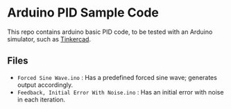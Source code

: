 # Arduino PID Sample Code
This repo contains arduino basic PID code, to be tested with an Arduino simulator, such as [Tinkercad](https://www.tinkercad.com "Tinkercad").
## Files
* `Forced Sine Wave.ino` : Has a predefined forced sine wave; generates output accordingly.
* `Feedback, Initial Error With Noise.ino` : Has an initial error with noise in each iteration.